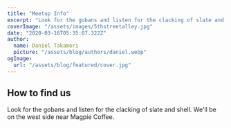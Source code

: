 ```yaml
---
title: "Meetup Info"
excerpt: "Look for the gobans and listen for the clacking of slate and shell."
coverImage: "/assets/images/5thstreetalley.jpg"
date: "2020-03-16T05:35:07.322Z"
author:
  name: Daniel Takamori
  picture: "/assets/blog/authors/daniel.webp"
ogImage:
  url: "/assets/blog/featured/cover.jpg"
---
```


## How to find us

Look for the gobans and listen for the clacking of slate and shell. We'll be on the west side near Magpie Coffee.
